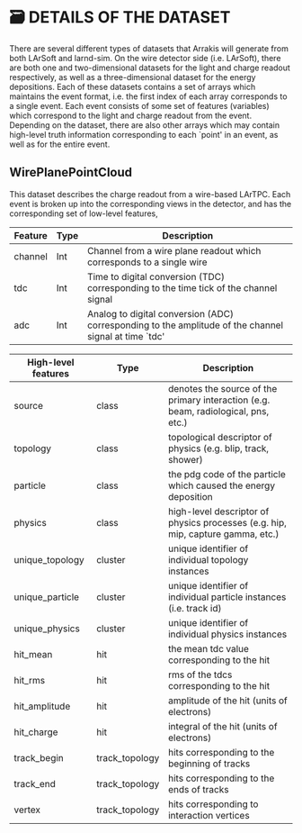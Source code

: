 # 🗃️ **DETAILS OF THE DATASET**

There are several different types of datasets that Arrakis will generate from both LArSoft and larnd-sim.  On the wire detector side (i.e. LArSoft), there are both one and two-dimensional datasets for the light and charge readout respectively, as well as a three-dimensional dataset for the energy depositions.  Each of these datasets contains a set of arrays which maintains the event format, i.e. the first index of each array corresponds to a single event.  Each event consists of some set of features (variables) which correspond to the light and charge readout from the event.  Depending on the dataset, there are also other arrays which may contain high-level truth information corresponding to each `point' in an event, as well as for the entire event.

## WirePlanePointCloud
This dataset describes the charge readout from a wire-based LArTPC.  Each event is broken up into the corresponding views in the detector, and has the corresponding set of low-level features,

| Feature | Type | Description |
| ------- | ---- | ----------- |
| channel | Int | Channel from a wire plane readout which corresponds to a single wire | 
| tdc | Int | Time to digital conversion (TDC) corresponding to the time tick of the channel signal |
| adc | Int | Analog to digital conversion (ADC) corresponding to the amplitude of the channel signal at time `tdc' |


| High-level features | Type | Description|
| ------- | ---- | ----------- |
| source | class | denotes the source of the primary interaction (e.g. beam, radiological, pns, etc.) |
| topology | class | topological descriptor of physics (e.g. blip, track, shower) |
| particle | class | the pdg code of the particle which caused the energy deposition |
| physics | class | high-level descriptor of physics processes (e.g. hip, mip, capture gamma, etc.) |
| unique_topology | cluster | unique identifier of individual topology instances |
| unique_particle | cluster | unique identifier of individual particle instances (i.e. track id) |
| unique_physics | cluster | unique identifier of individual physics instances |
| hit_mean | hit | the mean tdc value corresponding to the hit |
| hit_rms | hit | rms of the tdcs corresponding to the hit |
| hit_amplitude | hit | amplitude of the hit (units of electrons) |
| hit_charge | hit | integral of the hit (units of electrons) |
| track_begin | track_topology | hits corresponding to the beginning of tracks |
| track_end | track_topology | hits corresponding to the ends of tracks |
| vertex | track_topology | hits corresponding to interaction vertices |